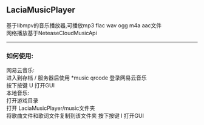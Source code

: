 ## LaciaMusicPlayer  
基于libmpv的音乐播放器,可播放mp3 flac wav ogg m4a aac文件  
网络播放基于NeteaseCloudMusicApi

---
### 如何使用:  
网易云音乐:  
进入到存档 / 服务器后使用 *music qrcode 登录网易云音乐  
按下按键 U 打开GUI  
本地音乐:  
打开游戏目录  
打开 LaciaMusicPlayer/music文件夹  
将歌曲文件和歌词文件复制到该文件夹
按下按键 I 打开GUI


